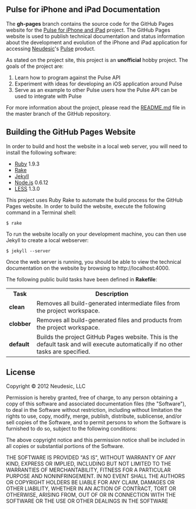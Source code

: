 Pulse for iPhone and iPad Documentation
---------------------------------------
The **gh-pages** branch contains the source code for the GitHub Pages website
for the [Pulse for iPhone and iPad](http://github.com/mfcollins3/pulse-ios)
project. The GitHub Pages website is used to publish technical documentation
and status information about the development and evolution of the iPhone and
iPad application for accessing
[Neudesic](http://www.neudesic.com)'s [Pulse](http://www.neudesic.com/what/products/pulse/Pages/index.aspx)
product.

As stated on the project site, this project is an **unofficial** hobby
project. The goals of the project are:

1. Learn how to program against the Pulse API
2. Experiment with ideas for developing an iOS application around Pulse
3. Serve as an example to other Pulse users how the Pulse API can be used to integrate with Pulse

For more information about the project, please read the
[README.md](https://github.com/mfcollins3/pulse-ios/blob/master/README.md) file
in the master branch of the GitHub repository.

Building the GitHub Pages Website
---------------------------------
In order to build and host the website in a local web server, you will need to
install the following software:

* [Ruby](http://www.ruby-lang.org) 1.9.3
* [Rake](http://rake.rubyforge.org/)
* [Jekyll](http://jekyllrb.com/)
* [Node.js](http://nodejs.org) 0.6.12
* [LESS](http://lesscss.org) 1.3.0

This project uses Ruby Rake to automate the build process for the GitHub Pages
website. In order to build the website, execute the following command in a
Terminal shell:

    $ rake

To run the website locally on your development machine, you can then use Jekyll
to create a local webserver:

    $ jekyll --server

Once the web server is running, you should be able to view the technical
documentation on the website by browsing to http://localhost:4000.

The following public build tasks have been defined in **Rakefile**:

<table>
  <tr>
    <th>Task</th>
    <th>Description</th>
  </tr>
  <tr>
    <td><strong>clean</strong></td>
    <td>Removes all build-generated intermediate files from the project workspace.</td>
  </tr>
  <tr>
    <td><Strong>clobber</strong></td>
    <td>Removes all build-generated files and products from the project workspace.</td>
  </tr>
  <tr>
    <td><strong>default</strong></td>
    <td>
      Builds the project GitHub Pages website. This is the default task and will
      execute automatically if no other tasks are specified.
    </td>
  </tr>
</table>

License
-------
Copyright &copy; 2012 Neudesic, LLC

Permission is hereby granted, free of charge, to any person obtaining a copy of
this software and associated documentation files (the "Software"), to deal in
the Software without restriction, including without limitation the rights to
use, copy, modify, merge, publish, distribute, sublicense, and/or sell copies
of the Software, and to permit persons to whom the Software is furnished to do
so, subject to the following conditions:

The above copyright notice and this permission notice shall be included in all
copies or substantial portions of the Software.

THE SOFTWARE IS PROVIDED "AS IS", WITHOUT WARRANTY OF ANY KIND, EXPRESS OR
IMPLIED, INCLUDING BUT NOT LIMITED TO THE WARRANTIES OF MERCHANTABILITY,
FITNESS FOR A PARTICULAR PURPOSE AND NONINFRINGEMENT. IN NO EVENT SHALL THE
AUTHORS OR COPYRIGHT HOLDERS BE LIABLE FOR ANY CLAIM, DAMAGES OR OTHER
LIABILITY, WHETHER IN AN ACTION OF CONTRACT, TORT OR OTHERWISE, ARISING FROM,
OUT OF OR IN CONNECTION WITH THE SOFTWARE OR THE USE OR OTHER DEALINGS IN THE
SOFTWARE